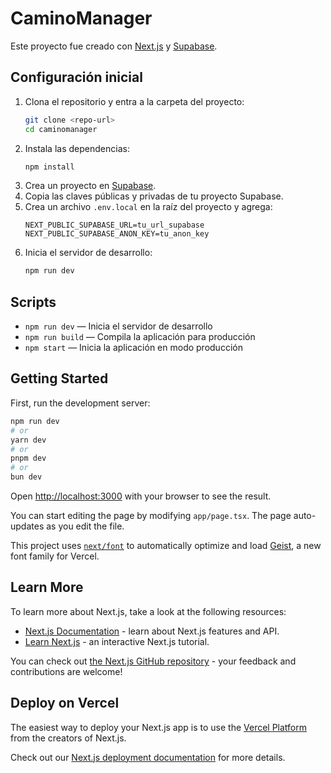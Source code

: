# CaminoManager

Este proyecto fue creado con [Next.js](https://nextjs.org/) y [Supabase](https://supabase.com/).

## Configuración inicial

1. Clona el repositorio y entra a la carpeta del proyecto:
   ```bash
   git clone <repo-url>
   cd caminomanager
   ```
2. Instala las dependencias:
   ```bash
   npm install
   ```
3. Crea un proyecto en [Supabase](https://app.supabase.com/).
4. Copia las claves públicas y privadas de tu proyecto Supabase.
5. Crea un archivo `.env.local` en la raíz del proyecto y agrega:
   ```env
   NEXT_PUBLIC_SUPABASE_URL=tu_url_supabase
   NEXT_PUBLIC_SUPABASE_ANON_KEY=tu_anon_key
   ```
6. Inicia el servidor de desarrollo:
   ```bash
   npm run dev
   ```

## Scripts

- `npm run dev` — Inicia el servidor de desarrollo
- `npm run build` — Compila la aplicación para producción
- `npm start` — Inicia la aplicación en modo producción

## Getting Started

First, run the development server:

```bash
npm run dev
# or
yarn dev
# or
pnpm dev
# or
bun dev
```

Open [http://localhost:3000](http://localhost:3000) with your browser to see the result.

You can start editing the page by modifying `app/page.tsx`. The page auto-updates as you edit the file.

This project uses [`next/font`](https://nextjs.org/docs/app/building-your-application/optimizing/fonts) to automatically optimize and load [Geist](https://vercel.com/font), a new font family for Vercel.

## Learn More

To learn more about Next.js, take a look at the following resources:

- [Next.js Documentation](https://nextjs.org/docs) - learn about Next.js features and API.
- [Learn Next.js](https://nextjs.org/learn) - an interactive Next.js tutorial.

You can check out [the Next.js GitHub repository](https://github.com/vercel/next.js) - your feedback and contributions are welcome!

## Deploy on Vercel

The easiest way to deploy your Next.js app is to use the [Vercel Platform](https://vercel.com/new?utm_medium=default-template&filter=next.js&utm_source=create-next-app&utm_campaign=create-next-app-readme) from the creators of Next.js.

Check out our [Next.js deployment documentation](https://nextjs.org/docs/app/building-your-application/deploying) for more details.
